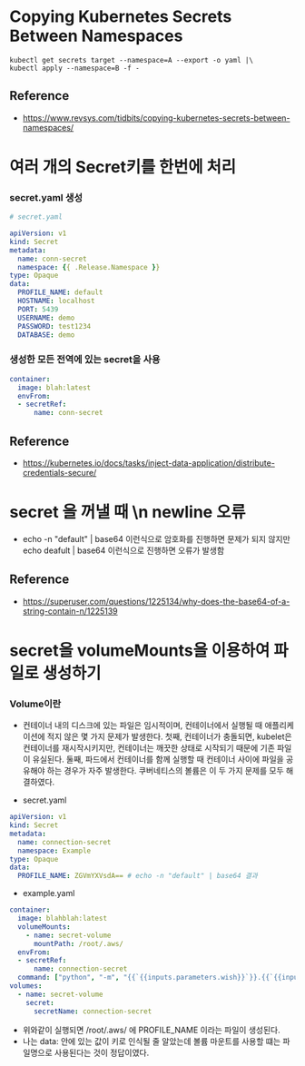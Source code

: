 # Copying Kubernetes Secrets Between Namespaces

```
kubectl get secrets target --namespace=A --export -o yaml |\
kubectl apply --namespace=B -f -
```
    

## Reference
- https://www.revsys.com/tidbits/copying-kubernetes-secrets-between-namespaces/


# 여러 개의 Secret키를 한번에 처리 

### secret.yaml 생성
```yaml
# secret.yaml

apiVersion: v1
kind: Secret
metadata:
  name: conn-secret
  namespace: {{ .Release.Namespace }}
type: Opaque
data:
  PROFILE_NAME: default
  HOSTNAME: localhost
  PORT: 5439
  USERNAME: demo
  PASSWORD: test1234
  DATABASE: demo
```

### 생성한 모든 전역에 있는 secret을 사용
```yaml
container:
  image: blah:latest
  envFrom:
  - secretRef:
      name: conn-secret
```

## Reference
- https://kubernetes.io/docs/tasks/inject-data-application/distribute-credentials-secure/

# secret 을 꺼낼 때 \n newline 오류

- echo -n "default" | base64 이런식으로 암호화를 진행하면 문제가 되지 않지만 echo deafult | base64 이런식으로 진행하면 오류가 발생함

## Reference
- https://superuser.com/questions/1225134/why-does-the-base64-of-a-string-contain-n/1225139

# secret을 volumeMounts을 이용하여 파일로 생성하기

### Volume이란
- 컨테이너 내의 디스크에 있는 파일은 임시적이며, 컨테이너에서 실행될 때 애플리케이션에 적지 않은 몇 가지 문제가 발생한다. 첫째, 컨테이너가 충돌되면, kubelet은 컨테이너를 재시작시키지만, 컨테이너는 깨끗한 상태로 시작되기 때문에 기존 파일이 유실된다. 둘째, 파드에서 컨테이너를 함께 실행할 때 컨테이너 사이에 파일을 공유해야 하는 경우가 자주 발생한다. 쿠버네티스의 볼륨은 이 두 가지 문제를 모두 해결하였다.

- secret.yaml
```yaml
apiVersion: v1
kind: Secret
metadata:
  name: connection-secret
  namespace: Example
type: Opaque
data:
  PROFILE_NAME: ZGVmYXVsdA== # echo -n "default" | base64 결과
```

- example.yaml
```yaml
container:
  image: blahblah:latest
  volumeMounts:
    - name: secret-volume
      mountPath: /root/.aws/
  envFrom:
  - secretRef:
      name: connection-secret
  command: ["python", "-m", "{{`{{inputs.parameters.wish}}`}}.{{`{{inputs.parameters.type}}`}}.{{`{{inputs.parameters.run}}`}}", "{{`{{inputs.parameters.part}}`}}", "{{`{{inputs.parameters.gender}}`}}", "{{`{{inputs.parameters.uuid}}`}}"]
volumes:
  - name: secret-volume
    secret:
      secretName: connection-secret
```

- 위와같이 실행되면 /root/.aws/ 에 PROFILE_NAME 이라는 파일이 생성된다.
- 나는 data: 안에 있는 값이 키로 인식될 줄 알았는데 볼륨 마운트를 사용할 떄는 파일명으로 사용된다는 것이 정답이였다.

